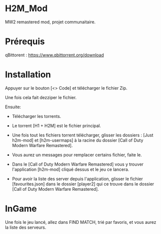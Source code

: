 # H2M_Mod

MW2 remastered mod, projet communaitaire.

# Prérequis

qBittorent : https://www.qbittorrent.org/download

# Installation

Appuyer sur le bouton [<> Code] et télécharger le fichier Zip.

Une fois cela fait dezziper le fichier.

Ensuite: 

- Télécharger les torrents.
  
- Le torrent [H1 + H2M] est le fichier principal.
  
- Une fois tout les fichiers torrent télécharger, glisser les dossiers : [Just h2m-mod] et [h2m-usermaps] à la racine du dossier [Call of Duty Modern Warfare Remastered].
  
- Vous aurez un messages pour remplacer certains fichier, faite le.
  
- Dans le [Call of Duty Modern Warfare Remastered] vous y trouver l'application [h2m-mod] cliqué dessus et le jeu ce lancera.
  
- Pour avoir la liste des server depuis l'application, glisser le fichier [favourites.json] dans le dossier [player2] qui ce trouve dans le dossier [Call of Duty Modern Warfare Remastered].

# InGame

Une fois le jeu lancé, allez dans FIND MATCH, trié par favoris, et vous aurez la liste des serveurs.
